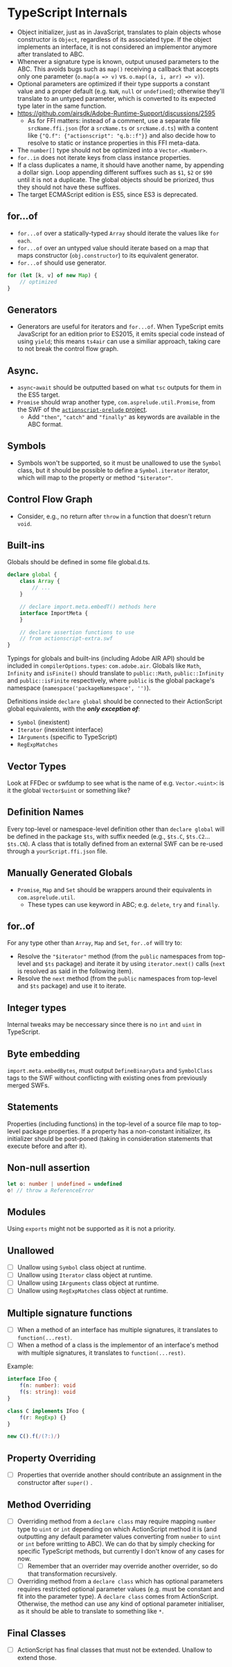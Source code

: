 # TypeScript Internals

- Object initializer, just as in JavaScript, translates to plain objects whose constructor is `Object`, regardless of its associated type. If the object implements an interface, it is not considered an implementor anymore after translated to ABC.
- Whenever a signature type is known, output unused parameters to the ABC. This avoids bugs such as `map()` receiving a callback that accepts only one parameter (`o.map(a => v)` vs. `o.map((a, i, arr) => v)`).
- Optional parameters are optimized if their type supports a constant value and a proper default (e.g. `NaN`, `null` or `undefined`); otherwise they'll translate to an untyped parameter, which is converted to its expected type later in the same function.
- https://github.com/airsdk/Adobe-Runtime-Support/discussions/2595
  - As for FFI matters: instead of a comment, use a separate file `srcName.ffi.json` (for a `srcName.ts` or `srcName.d.ts`) with a content like `{"Q.f": {"actionscript": "q.b::f"}}` and also decide how to resolve to static or instance properties in this FFI meta-data.
- The `number[]` type should not be optimized into a `Vector.<Number>`.
- `for..in` does not iterate keys from class instance properties.
- If a class duplicates a name, it should have another name, by appending a dollar sign. Loop appending different suffixes such as `$1`, `$2` or `$90` until it is not a duplicate. The global objects should be priorized, thus they should not have these suffixes.
- The target ECMAScript edition is ES5, since ES3 is deprecated.

## for...of

- `for...of` over a statically-typed `Array` should iterate the values like `for each`.
- `for...of` over an untyped value should iterate based on a map that maps constructor (`obj.constructor`) to its equivalent generator.
- `for...of` should use generator.

```ts
for (let [k, v] of new Map) {
    // optimized
}
```

## Generators

- Generators are useful for iterators and `for...of`. When TypeScript emits JavaScript for an edition prior to ES2015, it emits special code instead of using `yield`; this means `ts4air` can use a similiar approach, taking care to not break the control flow graph.

## Async.

- `async`-`await` should be outputted based on what `tsc` outputs for them in the ES5 target.
- `Promise` should wrap another type, `com.asprelude.util.Promise`, from the SWF of the [`actionscript-prelude` project](../actionscript-prelude).
  - Add `"then"`, `"catch"` and `"finally"` as keywords are available in the ABC format.

## Symbols

- Symbols won't be supported, so it must be unallowed to use the `Symbol` class, but it should be possible to define a `Symbol.iterator` iterator, which will map to the property or method `"$iterator"`.

## Control Flow Graph

- Consider, e.g., no return after `throw` in a function that doesn't return `void`.

## Built-ins

Globals should be defined in some file global.d.ts.

```typescript
declare global {
    class Array {
        // ...
    }

    // declare import.meta.embedT() methods here
    interface ImportMeta {
    }

    // declare assertion functions to use
    // from actionscript-extra.swf
}
```

Typings for globals and built-ins (including Adobe AIR API) should be included in `compilerOptions.types`: `com.adobe.air`. Globals like `Math`, `Infinity` and `isFinite()` should translate to `public::Math`, `public::Infinity` and `public::isFinite` respectively, where `public` is the global package's namespace (`namespace('packageNamespace', '')`).

Definitions inside `declare global` should be connected to their ActionScript global equivalents, with the **_only exception of_**:

- `Symbol` (inexistent)
- `Iterator` (inexistent interface)
- `IArguments` (specific to TypeScript)
- `RegExpMatches`

## Vector Types

Look at FFDec or swfdump to see what is the name of e.g. `Vector.<uint>`: is it the global `Vector$uint` or something like?

## Definition Names

Every top-level or namespace-level definition other than `declare global` will be defined in the package `$ts`, with suffix needed (e.g., `$ts.C`, `$ts.C2`... `$ts.CN`). A class that is totally defined from an external SWF can be re-used through a `yourScript.ffi.json` file.

## Manually Generated Globals

- `Promise`, `Map` and `Set` should be wrappers around their equivalents in `com.asprelude.util`.
  - These types can use keyword in ABC; e.g. `delete`, `try` and `finally`.

## for..of

For any type other than `Array`, `Map` and `Set`, `for..of` will try to:

- Resolve the `"$iterator"` method (from the `public` namespaces from top-level and `$ts` package) and iterate it by using `iterator.next()` calls (`next` is resolved as said in the following item).
- Resolve the `next` method (from the `public` namespaces from top-level and `$ts` package) and use it to iterate.

## Integer types

Internal tweaks may be neccessary since there is no `int` and `uint` in TypeScript.

## Byte embedding

`import.meta.embedBytes`, must output `DefineBinaryData` and `SymbolClass` tags to the SWF without conflicting with existing ones from previously merged SWFs.

## Statements

Properties (including functions) in the top-level of a source file map to top-level package properties. If a property has a non-constant initializer, its initializer should be post-poned (taking in consideration statements that execute before and after it).

## Non-null assertion

```ts
let o: number | undefined = undefined
o! // throw a ReferenceError
```

## Modules

Using `exports` might not be supported as it is not a priority.


## Unallowed

- [ ] Unallow using `Symbol` class object at runtime.
- [ ] Unallow using `Iterator` class object at runtime.
- [ ] Unallow using `IArguments` class object at runtime.
- [ ] Unallow using `RegExpMatches` class object at runtime.

## Multiple signature functions

- [ ] When a method of an interface has multiple signatures, it translates to `function(...rest)`.
- [ ] When a method of a class is the implementor of an interface's method with multiple signatures, it translates to `function(...rest)`.

Example:

```ts
interface IFoo {
    f(n: number): void
    f(s: string): void
}

class C implements IFoo {
    f(r: RegExp) {}
}

new C().f(/(?:)/)
```

## Property Overriding

- [ ] Properties that override another should contribute an assignment in the constructor after `super()` .

## Method Overriding

- [ ] Overriding method from a `declare class` may require mapping `number` type to `uint` or `int` depending on which ActionScript method it is (and outputting any default parameter values converting from `number` to `uint` or `int` before writting to ABC). We can do that by simply checking for specific TypeScript methods, but currently I don't know of any cases for now.
  - [ ] Remember that an overrider may override another overrider, so do that transformation recursively.
- [ ] Overriding method from a `declare class` which has optional parameters requires restricted optional parameter values (e.g. must be constant and fit into the parameter type). A `declare class` comes from ActionScript. Otherwise, the method can use any kind of optional parameter initialiser, as it should be able to translate to something like `*`.

## Final Classes

- [ ] ActionScript has final classes that must not be extended. Unallow to extend those.